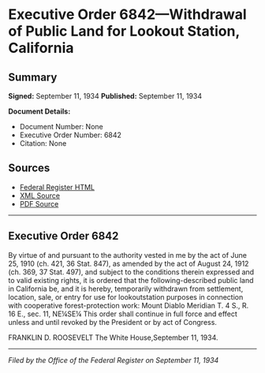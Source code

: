 # Executive Order 6842—Withdrawal of Public Land for Lookout Station, California

## Summary

**Signed:** September 11, 1934
**Published:** September 11, 1934

**Document Details:**
- Document Number: None
- Executive Order Number: 6842
- Citation: None

## Sources
- [Federal Register HTML](https://www.presidency.ucsb.edu/documents/executive-order-6842-withdrawal-public-land-for-lookout-station-california)
- [XML Source](None)
- [PDF Source](None)

---

## Executive Order 6842

By virtue of and pursuant to the authority vested in me by the act of June 25, 1910 (ch. 421, 36 Stat. 847), as amended by the act of August 24, 1912 (ch. 369, 37 Stat. 497), and subject to the conditions therein expressed and to valid existing rights, it is ordered that the following-described public land in California be, and it is hereby, temporarily withdrawn from settlement, location, sale, or entry for use for lookoutstation purposes in connection with cooperative forest-protection work:
Mount Diablo Meridian
T. 4 S., R. 16 E., sec. 11, NE¼SE¼
This order shall continue in full force and effect unless and until revoked by the President or by act of Congress.

FRANKLIN D. ROOSEVELT
The White House,September 11, 1934.

---

*Filed by the Office of the Federal Register on September 11, 1934*
